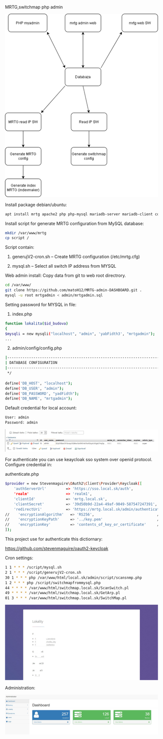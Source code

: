 MRTG,switchmap php admin

![MRTG admin structure](manual/mrtg-structure.png)


Install package debian/ubuntu:

```sh
apt install mrtg apache2 php php-mysql mariadb-server mariadb-client composser
```


Install script for generate MRTG configuration from MySQL database:
```sh
mkdir /var/www/mrtg
cp script /
```

Script contain:

1. generujV2-cron.sh – Create MRTG configuration (/etc/mrtg.cfg)

2. mysql.sh – Select all switch IP address from MYSQL


Web admin install:
Copy data from git to web root directrory. 

```sh
cd /var/www/
git clone https://github.com/matoH12/MRTG-admin-DASHBOARD.git .
mysql -u root mrtgadmin < admin/mrtgadmin.sql
```


Setting password for MYSQL in file:
1. index.php

```sh
function lokalita($id_budova)
{
$mysqli = new mysqli("localhost", "admin", 'yabFidth3', "mrtgadmin");
...
```

2. admin/config/config.php

```sh
|--------------------------------------------------------------------------
| DATABASE CONFIGURATION
|--------------------------------------------------------------------------
 */

define('DB_HOST', "localhost");
define('DB_USER', "admin");
define('DB_PASSWORD', "yadFidth");
define('DB_NAME', "mrtgadmin");

```

Default credential for local account:
```sh
User: admin
Password: admin
```
![MYSQL config admin account](manual/mrtg-mysql-admin-account.JPG)

For authenticate you can use keaycloak sso system over openid protocol. Configure credential in:

authenticate.php

```sh
$provider = new Stevenmaguire\OAuth2\Client\Provider\Keycloak([
    'authServerUrl'         => 'https://sso.local.sk/auth',
    'realm'                 => 'realm1',
    'clientId'              => 'mrtg.local.sk',
    'clientSecret'          => '39d50b9d-22a4-49af-9049-587547247391',
    'redirectUri'           => 'https://mrtg.local.sk/admin/authenticate.php',
//    'encryptionAlgorithm'   => 'RS256',                             // optional
//    'encryptionKeyPath'     => '../key.pem'                         // optional
//    'encryptionKey'         => 'contents_of_key_or_certificate'     // optional
]);

```

This project use for authenticate this dictiornary:

https://github.com/stevenmaguire/oauth2-keycloak



Cron settings:
```sh
1 1 * * * /script/mysql.sh
2 1 * * * /script/generujV2-cron.sh
30 1 * * * php /var/www/html/local.sk/admin/script/scansnmp.php
1 2 * * * php /script/switchmapfrommysql.php
44 * * * * /var/www/html/switchmap.local.sk/ScanSwitch.pl
49 * * * * /var/www/html/switchmap.local.sk/GetArp.pl
01 3 * * * /var/www/html/switchmap.local.sk/SwitchMap.pl
```

![Title page MRTG](manual/title-page.JPG)


Administration:

![Administration](manual/administration.JPG)